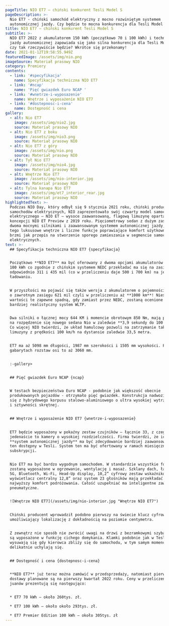 ```yaml
---
pageTitle: NIO ET7 – chiński konkurent Tesli Model S
pageDescription: >-
  Nio ET7 - chiński samochód elektryczny z mocno rozwiniętym systemem
  autonomicznej jazdy. Czy będzie to mocna konkurencja dla Tesli Model S?
title: NIO ET7 – chiński konkurent Tesli Model S
subtitle: >-
  NIO ET7 2022 z akumulatorem 150 kWh (początkowo 70 i 100 kWh) i technologią
  jazdy autonomicznej zapowiada się jako silna konkurencja dla Tesli Model S –
  czy tak rzeczywiście będzie? Wkrótce się przekonamy!
date: 2021-01-12T19:58:55.949Z
featuredImage: /assets/img/nio.png
imageSource: Materiał prasowy NIO
category: Premiery
contents:
  - link: '#specyfikacja'
    name: Specyfikacja techniczna NIO ET7
  - link: '#ncap'
    name: 'Pięć gwiazdek Euro NCAP '
  - link: '#wnetrze-i-wyposazenie'
    name: Wnętrze i wyposażenie NIO ET7
  - link: '#dostepnosc-i-cena'
    name: Dostępność i cena
gallery:
  - alt: Nio ET7
    image: /assets/img/nio2.jpg
    source: Materiał prasowy NIO
  - alt: Nio ET7 z boku
    image: /assets/img/nio3.png
    source: Materiał prasowy NIO
  - alt: Nio ET7 z góry
    image: /assets/img/nio.png
    source: Materiał prasowy NIO
  - alt: Tył Nio ET7
    image: /assets/img/nio4.jpg
    source: Materiał prasowy NIO
  - alt: Wnętrze Nio ET7
    image: /assets/img/nio-interior.jpg
    source: Materiał prasowy NIO
  - alt: Tylna kanapa Nio ET7
    image: /assets/img/et7_interior_rear.jpg
    source: Materiał prasowy NIO
highlightedText: >-
  Podczas NIO Day, który odbył się 9 stycznia 2021 roku, chiński producent
  samochodów elektrycznych, NIO zaprezentowało swój czwarty model samochodu
  elektrycznego – NIO ET – wysoce zaawansowaną, flagową limuzynę opartą na
  koncepcji NIO ET Preview z 2019 roku. Pięciometrowy sedan z dużym zasięgiem,
  dwoma mocnymi silnikami i zaawansowanym systemem autonomicznej jazdy, a do
  tego luksusowe wnętrze i liczne funkcje poprawiające komfort użytkownika – to
  brzmi jak przepis na stworzenie sporego zamieszania w segmencie samochodów
  elektrycznych. 
text: >-
  ## Specyfikacja techniczna NIO ET7 {specyfikacja}


  Początkowo **NIO ET7** ma być oferowany z dwoma opcjami akumulatorów – 70 oraz
  100 kWh co zgodnie z chińskim systemem NEDC przekładać ma się na zasięg
  odpowiednio 311 i 435 mil (co w przeliczeniu daje 500 i 700 km) na jednym
  ładowaniu. 


  W przyszłości ma pojawić się także wersja z akumulatorem o pojemności 150 kWh
  o zawrotnym zasięgu 621 mil czyli w przeliczeniu aż **1000 km**! Niestety
  wartości te zapewne spadną, gdy zamiast przez NEDC, zostaną ocenione przez
  bardziej realistyczny system WLTP. 


  Dwa silniki o łącznej mocy 644 KM i momencie obrotowym 850 Nm, mają pozwolić
  na rozpędzenie się nowego sedana Nio w zaledwie **3,9 sekundy do 100 km/h**!
  Co więcej NIO twierdzi, że układ hamulcowy pozwoli na zatrzymanie tak dużej
  limuzyny z prędkości 100 km/h na dystansie zaledwie 33,5 metra.


  ET7 ma aż 5098 mm długości, 1987 mm szerokości i 1505 mm wysokości. Przy tych
  gabarytach rozstaw osi to aż 3060 mm. 


  :-gallery>


  ## Pięć gwiazdek Euro NCAP {ncap}


  W testach bezpieczeństwa Euro NCAP - podobnie jak większość obecnie
  produkowanych pojazdów - otrzymało pięć gwiazdek. Konstrukcja nadwozia składa
  się z hybrydowego korpusu stalowo-aluminiowego o ultra wysokiej wytrzymałości
  i sztywności skrętnej. 


  ## Wnętrze i wyposażenie NIO ET7 {wnetrze-i-wyposazenie}


  ET7 będzie wyposażony w pokaźny zestaw czujników – łącznie 33, z czego
  jedenaście to kamery o wysokiej rozdzielczości. Firma twierdzi, że ich
  **system autonomicznej jazdy** ma być zdecydowanie bardziej zaawansowany niż
  ten dostępny w Tesli. System ten ma być ofertowany w ramach miesięcznej
  subskrypcji. 


  Nio ET7 ma być bardzo wygodnym samochodem. W standardzie wszystkie fotele
  zostaną wyposażone w ogrzewanie, wentylację i masaż. Szklany dach, łączność
  5G, Bluetooth, Wi-Fi, Head-Up display, 10,2” cyfrowy zestaw wskaźników,
  wyświetlacz centralny 12,8” oraz system 23 głośników mają przekładać się na
  najwyższy komfort podróżowania. Całość uzupełniać ma inteligentne zawieszenie
  pneumatyczne. 


  ![Wnętrze NIO ET7](/assets/img/nio-interior.jpg "Wnętrze NIO ET7")


  Chiński producent wprowadził podobno pierwszy na świecie klucz cyfrowy UWB,
  umożliwiający lokalizację z dokładnością na poziomie centymetra. 


  Z zewnątrz nie sposób nie zwrócić uwagi na drzwi z bezramkowymi szybami, które
  są wyposażone w funkcję cichego domykania. Klamki podobnie jak w Tesli
  wysuwają się gdy kierowca zbliży się do samochodu, w tym samym momencie drzwi
  delikatnie uchylają się.


  ## Dostępność i cena {dostepnosc-i-cena}


  **NIO ET7** już teraz można zamówić w przedsprzedaży, natomiast pierwsze
  dostawy planowane są na pierwszy kwartał 2022 roku. Ceny w przeliczeniu z
  juanów prezentują się następująco: 


  * ET7 70 kWh – około 260tys. zł.

  * ET7 100 kWh – około około 293tys. zł.

  * ET7 Premier Edition 100 kWh – około 305tys. zł
---
```


